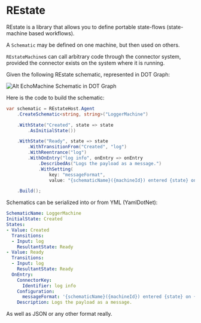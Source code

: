 # REstate

REstate is a library that allows you to define portable state-flows (state-machine based workflows).

A `Schematic` may be defined on one machine, but then used on others. 

`REstateMachine`s can call arbitrary code through the connector system, provided the connector exists on the system where it is running.

Given the following REstate schematic, represented in DOT Graph:

![Alt EchoMachine Schematic in DOT Graph](https://github.com/psibr/REstate.Engine/blob/master/echo-sample.svg)

Here is the code to build the schematic:

```csharp
var schematic = REstateHost.Agent
    .CreateSchematic<string, string>("LoggerMachine")

    .WithState("Created", state => state
        .AsInitialState())

    .WithState("Ready", state => state
        .WithTransitionFrom("Created", "log")
        .WithReentrance("log")
        .WithOnEntry("log info", onEntry => onEntry
            .DescribedAs("Logs the payload as a message.")
            .WithSetting(
                key: "messageFormat", 
                value: "{schematicName}({machineId}) entered {state} on {input}. Message: {payload}")))

    .Build();
```

Schematics can be serialized into or from YML (YamlDotNet):

```yml
SchematicName: LoggerMachine
InitialState: Created
States:
- Value: Created
  Transitions:
  - Input: log
    ResultantState: Ready
- Value: Ready
  Transitions:
  - Input: log
    ResultantState: Ready
  OnEntry:
    ConnectorKey:
      Identifier: log info
    Configuration:
      messageFormat: '{schematicName}({machineId}) entered {state} on {input}. Message: {payload}'
    Description: Logs the payload as a message.

```
As well as JSON or any other format really.
